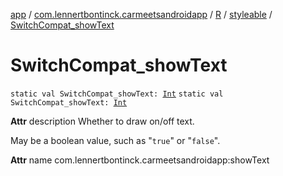 [app](../../../index.md) / [com.lennertbontinck.carmeetsandroidapp](../../index.md) / [R](../index.md) / [styleable](index.md) / [SwitchCompat_showText](./-switch-compat_show-text.md)

# SwitchCompat_showText

`static val SwitchCompat_showText: `[`Int`](https://kotlinlang.org/api/latest/jvm/stdlib/kotlin/-int/index.html)
`static val SwitchCompat_showText: `[`Int`](https://kotlinlang.org/api/latest/jvm/stdlib/kotlin/-int/index.html)

**Attr**
description Whether to draw on/off text.

May be a boolean value, such as "`true`" or "`false`".

**Attr**
name com.lennertbontinck.carmeetsandroidapp:showText

